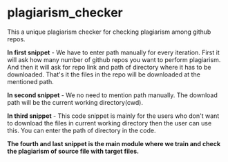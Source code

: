 # plagiarism_checker
This a unique plagiarism checker for checking plagiarism among github repos.

**In first snippet** - We have to enter path manually for every iteration. First it will ask how many number of github repos you want to perform plagiarism. And then it will ask for repo link and path of directory where it has to be downloaded. That's it the files in the repo will be downloaded at the mentioned path.

**In second snippet** - We no need to mention path manually. The download path will be the current working directory(cwd).

**In third snippet** - This code snippet is mainly for the users who don't want to download the files in current working directory then the user can use this. You can enter the path of directory in the code.

**The fourth and last snippet is the main module where we train and check the plagiarism of source file with target files.**
